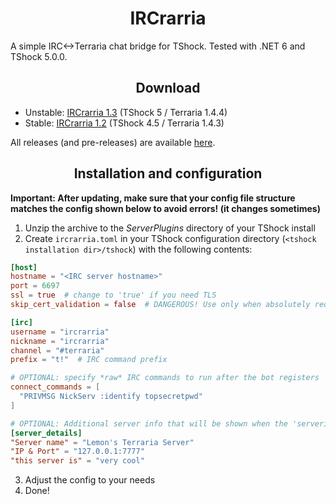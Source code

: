<h1 align="center">IRCrarria</h1>

A simple IRC<->Terraria chat bridge for TShock. Tested with .NET 6 and TShock 5.0.0.

<h2 align="center">Download</h2>

* Unstable: [IRCrarria 1.3](https://github.com/lemon-sh/IRCrarria/releases/tag/pre-1.3) (TShock 5 / Terraria 1.4.4)
* Stable: [IRCrarria 1.2](https://github.com/lemon-sh/IRCrarria/releases/tag/1.2.0) (TShock 4.5 / Terraria 1.4.3)

All releases (and pre-releases) are available [here](https://github.com/lemon-sh/IRCrarria/releases).

<h2 align="center">Installation and configuration</h2>

**Important: After updating, make sure that your config file structure matches the config shown below to avoid errors! (it changes sometimes)**
1. Unzip the archive to the *ServerPlugins* directory of your TShock install
2. Create `ircrarria.toml` in your TShock configuration directory (`<tshock installation dir>/tshock`) with the following contents:
```toml
[host]
hostname = "<IRC server hostname>"
port = 6697
ssl = true  # change to 'true' if you need TLS
skip_cert_validation = false  # DANGEROUS! Use only when absolutely required.

[irc]
username = "ircrarria"
nickname = "ircrarria"
channel = "#terraria"
prefix = "t!"  # IRC command prefix

# OPTIONAL: specify *raw* IRC commands to run after the bot registers
connect_commands = [
  "PRIVMSG NickServ :identify topsecretpwd"
]

# OPTIONAL: Additional server info that will be shown when the 'serverinfo' command is used
[server_details]
"Server name" = "Lemon's Terraria Server"
"IP & Port" = "127.0.0.1:7777"
"this server is" = "very cool"
```
3. Adjust the config to your needs
4. Done!
